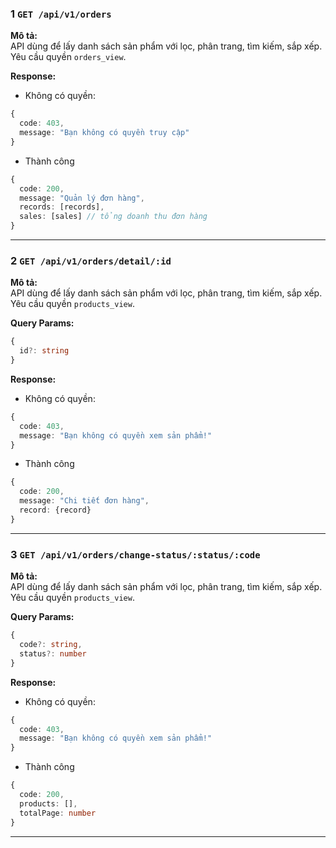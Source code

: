 ### 1 `GET /api/v1/orders`  
**Mô tả:**  
API dùng để lấy danh sách sản phẩm với lọc, phân trang, tìm kiếm, sắp xếp. Yêu cầu quyền `orders_view`.

**Response:**  
- Không có quyền: 
```typescript
{
  code: 403,
  message: "Bạn không có quyền truy cập"
}
```
- Thành công
```typescript
{
  code: 200,
  message: "Quản lý đơn hàng",
  records: [records],
  sales: [sales] // tổng doanh thu đơn hàng
}
```
---

### 2 `GET /api/v1/orders/detail/:id`  
**Mô tả:**  
API dùng để lấy danh sách sản phẩm với lọc, phân trang, tìm kiếm, sắp xếp. Yêu cầu quyền `products_view`.

**Query Params:**  
```typescript
{
  id?: string
}
```

**Response:**  
- Không có quyền: 
```typescript 
{
  code: 403,
  message: "Bạn không có quyền xem sản phẩm!"
}
```
- Thành công
```typescript
{
  code: 200,
  message: "Chi tiết đơn hàng",
  record: {record}
}
```
---

### 3 `GET /api/v1/orders/change-status/:status/:code`  
**Mô tả:**  
API dùng để lấy danh sách sản phẩm với lọc, phân trang, tìm kiếm, sắp xếp. Yêu cầu quyền `products_view`.

**Query Params:**  
```typescript
{
  code?: string,
  status?: number
}
```

**Response:**  
- Không có quyền: 
```typescript
{
  code: 403,
  message: "Bạn không có quyền xem sản phẩm!"
}
```
- Thành công
```typescript
{
  code: 200,
  products: [],
  totalPage: number
}
```
---